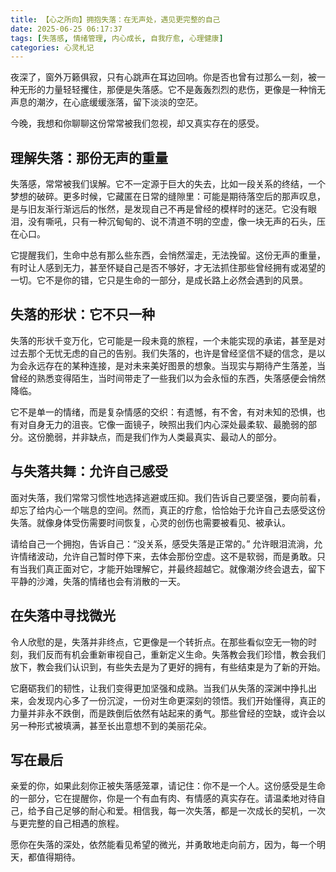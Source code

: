 ```yaml
---
title: 【心之所向】拥抱失落：在无声处，遇见更完整的自己
date: 2025-06-25 06:17:37
tags: [失落感, 情绪管理, 内心成长, 自我疗愈, 心理健康]
categories: 心灵札记
---
```


夜深了，窗外万籁俱寂，只有心跳声在耳边回响。你是否也曾有过那么一刻，被一种无形的力量轻轻攫住，那便是失落感。它不是轰轰烈烈的悲伤，更像是一种悄无声息的潮汐，在心底缓缓涨落，留下淡淡的空茫。

今晚，我想和你聊聊这份常常被我们忽视，却又真实存在的感受。

## 理解失落：那份无声的重量

失落感，常常被我们误解。它不一定源于巨大的失去，比如一段关系的终结，一个梦想的破碎。更多时候，它藏匿在日常的缝隙里：可能是期待落空后的那声叹息，是与旧友渐行渐远后的怅然，是发现自己不再是曾经的模样时的迷茫。它没有眼泪，没有嘶吼，只有一种沉甸甸的、说不清道不明的空虚，像一块无声的石头，压在心口。

它提醒我们，生命中总有那么些东西，会悄然溜走，无法挽留。这份无声的重量，有时让人感到无力，甚至怀疑自己是否不够好，才无法抓住那些曾经拥有或渴望的一切。它不是你的错，它只是生命的一部分，是成长路上必然会遇到的风景。

## 失落的形状：它不只一种

失落的形状千变万化，它可能是一段未竟的旅程，一个未能实现的承诺，甚至是对过去那个无忧无虑的自己的告别。我们失落的，也许是曾经坚信不疑的信念，是以为会永远存在的某种连接，是对未来美好图景的想象。当现实与期待产生落差，当曾经的熟悉变得陌生，当时间带走了一些我们以为会永恒的东西，失落感便会悄然降临。

它不是单一的情绪，而是复杂情感的交织：有遗憾，有不舍，有对未知的恐惧，也有对自身无力的沮丧。它像一面镜子，映照出我们内心深处最柔软、最脆弱的部分。这份脆弱，并非缺点，而是我们作为人类最真实、最动人的部分。

## 与失落共舞：允许自己感受

面对失落，我们常常习惯性地选择逃避或压抑。我们告诉自己要坚强，要向前看，却忘了给内心一个喘息的空间。然而，真正的疗愈，恰恰始于允许自己去感受这份失落。就像身体受伤需要时间恢复，心灵的创伤也需要被看见、被承认。

请给自己一个拥抱，告诉自己：“没关系，感受失落是正常的。” 允许眼泪流淌，允许情绪波动，允许自己暂时停下来，去体会那份空虚。这不是软弱，而是勇敢。只有当我们真正面对它，才能开始理解它，并最终超越它。就像潮汐终会退去，留下平静的沙滩，失落的情绪也会有消散的一天。

## 在失落中寻找微光

令人欣慰的是，失落并非终点，它更像是一个转折点。在那些看似空无一物的时刻，我们反而有机会重新审视自己，重新定义生命。失落教会我们珍惜，教会我们放下，教会我们认识到，有些失去是为了更好的拥有，有些结束是为了新的开始。

它磨砺我们的韧性，让我们变得更加坚强和成熟。当我们从失落的深渊中挣扎出来，会发现内心多了一份沉淀，一份对生命更深刻的领悟。我们开始懂得，真正的力量并非永不跌倒，而是跌倒后依然有站起来的勇气。那些曾经的空缺，或许会以另一种形式被填满，甚至长出意想不到的美丽花朵。

## 写在最后

亲爱的你，如果此刻你正被失落感笼罩，请记住：你不是一个人。这份感受是生命的一部分，它在提醒你，你是一个有血有肉、有情感的真实存在。请温柔地对待自己，给予自己足够的耐心和爱。相信我，每一次失落，都是一次成长的契机，一次与更完整的自己相遇的旅程。

愿你在失落的深处，依然能看见希望的微光，并勇敢地走向前方，因为，每一个明天，都值得期待。